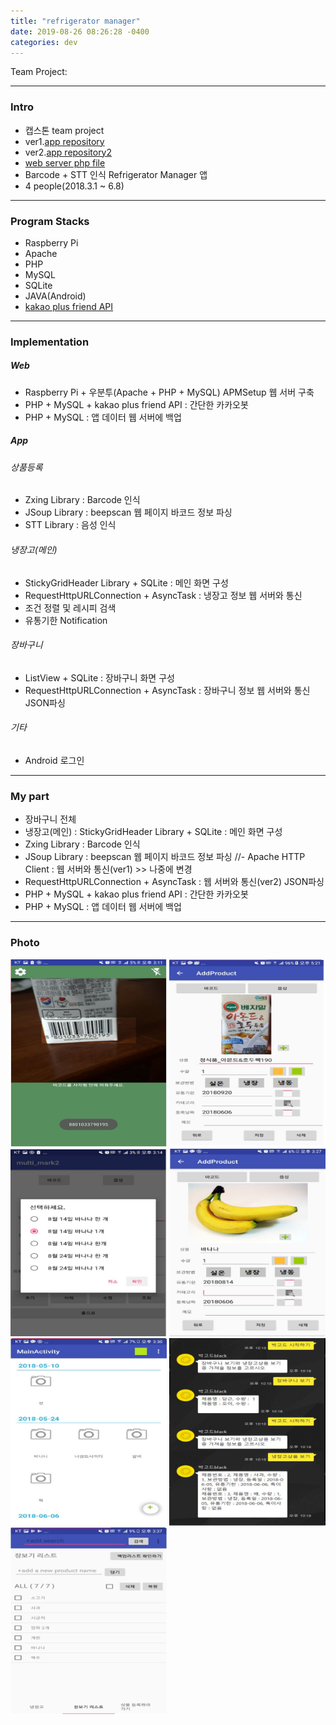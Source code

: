 ```yaml
---
title: "refrigerator manager"
date: 2019-08-26 08:26:28 -0400
categories: dev
---
```


Team Project:

---

### Intro
- 캡스톤 team project
- ver1.[app repository]
- ver2.[app repository2]
- [web server php file]
- Barcode + STT 인식 Refrigerator Manager 앱
- 4 people(2018.3.1 ~ 6.8)

---

### Program Stacks
- Raspberry Pi
- Apache
- PHP
- MySQL
- SQLite
- JAVA(Android)
- [kakao plus friend API]

---

### Implementation
##### Web
- Raspberry Pi + 우분투(Apache + PHP + MySQL) APMSetup 웹 서버 구축
- PHP + MySQL + kakao plus friend API : 간단한 카카오봇
- PHP + MySQL : 앱 데이터 웹 서버에 백업

##### App
###### 상품등록
- Zxing Library : Barcode 인식
- JSoup Library : beepscan 웹 페이지 바코드 정보 파싱
- STT Library : 음성 인식

###### 냉장고(메인)
- StickyGridHeader Library + SQLite : 메인 화면 구성
- RequestHttpURLConnection + AsyncTask : 냉장고 정보 웹 서버와 통신
- 조건 정렬 및 레시피 검색
- 유통기한 Notification

###### 장바구니
- ListView + SQLite : 장바구니 화면 구성
- RequestHttpURLConnection + AsyncTask : 장바구니 정보 웹 서버와 통신 JSON파싱

###### 기타
- Android 로그인

---

### My part
- 장바구니 전체
- 냉장고(메인) : StickyGridHeader Library + SQLite : 메인 화면 구성
- Zxing Library : Barcode 인식
- JSoup Library : beepscan 웹 페이지 바코드 정보 파싱
//- Apache HTTP Client : 웹 서버와 통신(ver1) >> 나중에 변경
- RequestHttpURLConnection + AsyncTask : 웹 서버와 통신(ver2) JSON파싱
- PHP + MySQL + kakao plus friend API : 간단한 카카오봇
- PHP + MySQL : 앱 데이터 웹 서버에 백업

---

### Photo
<img src="/assets/images/4.JPG" alt="drawing" width="250" height="300"/> <img src="/assets/images/5.JPG" alt="drawing" width="250" height="300"/>
<br>
<img src="/assets/images/6.JPG" alt="drawing" width="250" height="300"/> <img src="/assets/images/7.JPG" alt="drawing" width="250" height="300"/>
<br>
<img src="/assets/images/9.JPG" alt="drawing" width="250" height="300"/> <img src="/assets/images/8.JPG" alt="drawing" width="250" height="300"/>
<br>
<img src="/assets/images/10.JPG" alt="drawing" width="250" height="300"/>

[app repository]: https://github.com/blackjayH/rfmanager-1-
[app repository2]: https://github.com/blackjayH/Rfmanager
[web server php file]: https://github.com/blackjayH/kakao-plus-friend
[kakao plus friend api]: https://github.com/plusfriend/auto_reply

